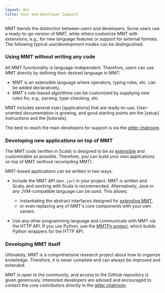 ```yaml
---
layout: doc
title: User and Developer Support
---
```


MMT blends the distinction between users and developers.
Some users use a ready-to-go version of MMT, while others customize MMT with extensions, e.g., for new language features or support for external formats.
The following typical use/development modes can be distinguished. 


### Using MMT without writing any code

All MMT functionality is language-independent.
Therefore, users can use MMT directly by defining their desired language in MMT:

* MMT is an extensible language where operators, typing rules, etc. can be added declaratively,
* MMT's rule-based algorithms can be customized by supplying new rules for, e.g., parsing, type-checking, etc.

MMT includes several main [applications] that are ready-to-use.
User-oriented documentation is growing, and good starting points are the [setup] instructions and the [tutorials].

The best to reach the main developers for support is via the [gitter chatroom](https://gitter.im/UniFormal/MMT).

### Developing new applications on top of MMT

The MMT code (written in Scala) is designed to be as [extensible](../api/extensions/index) and customizable as possible.
Therefore, you can build your own applications on top of MMT (without recompiling MMT).

MMT-based applications can be written in two ways:

* Include the MMT API (`mmt.jar`) in your project.
  MMT is written and Scala, and working with Scala is recommended. Alternatively, Java or any JVM-compatible language can be used.
  This allows:
  
  * instantiating the abstract interfaces designed for [extending MMT](../api/extensions/index),
  * or even replacing any of MMT's core components with your own variant.
                                        
* Use any other programming language and communicate with MMT via the HTTP API.
  If you use Python, use the [MMTPy project](https://github.com/UniFormal/MMTPy), which builds Python wrappers for the HTTP API.

### Developing MMT itself

Ultimately, MMT is a comprehensive research project about how to organize knowledge.
Therefore, it is never complete and can always be improved and extended.

MMT is open to the community, and access to the GitHub repository is given generously.
Interested developers are advised and encouraged to contact the core contributors directly in the [gitter chatroom](https://gitter.im/UniFormal/MMT).
